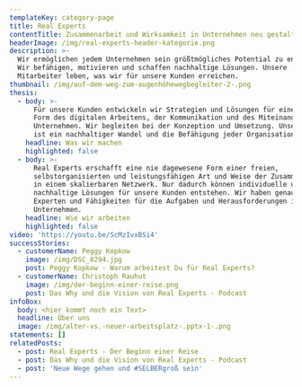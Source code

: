 ```yaml
---
templateKey: category-page
title: Real Experts
contentTitle: Zusammenarbeit und Wirksamkeit in Unternehmen neu gestalten
headerImage: /img/real-experts-header-kategorie.png
description: >-
  Wir ermöglichen jedem Unternehmen sein größtmögliches Potential zu entfalten.
  Wir befähigen, motivieren und schaffen nachhaltige Lösungen. Unsere
  Mitarbeiter leben, was wir für unsere Kunden erreichen.
thumbnail: /img/auf-dem-weg-zum-augenhöhewegbegleiter-2-.png
thesis:
  - body: >-
      Für unsere Kunden entwickeln wir Strategien und Lösungen für eine neue
      Form des digitalen Arbeitens, der Kommunikation und des Miteinanders im
      Unternehmen. Wir begleiten bei der Konzeption und Umsetzung. Unser Ziel
      ist ein nachhaltiger Wandel und die Befähigung jeder Organisation.
    headline: Was wir machen
    highlighted: false
  - body: >-
      Real Experts erschafft eine nie dagewesene Form einer freien,
      selbstorganisierten und leistungsfähigen Art und Weise der Zusammenarbeit
      in einem skalierbaren Netzwerk. Nur dadurch können individuelle und
      nachhaltige Lösungen für unsere Kunden entstehen. Wir haben genau die
      Experten und Fähigkeiten für die Aufgaben und Herausforderungen in Ihrem
      Unternehmen.
    headline: Wie wir arbeiten
    highlighted: false
video: 'https://youtu.be/ScMzIvxBSi4'
successStories:
  - customerName: Peggy Kopkow
    image: /img/DSC_8294.jpg
    post: Peggy Kopkow - Warum arbeitest Du für Real Experts?
  - customerName: Christoph Rauhut
    image: /img/der-beginn-einer-reise.png
    post: Das Why und die Vision von Real Experts - Podcast
infoBox:
  body: <hier kommt noch ein Text>
  headline: Über uns
  image: /img/alter-vs.-neuer-arbeitsplatz-.pptx-1-.png
statements: []
relatedPosts:
  - post: Real Experts - Der Beginn einer Reise
  - post: Das Why und die Vision von Real Experts - Podcast
  - post: 'Neue Wege gehen und #SELBERgroß sein'
---
```


